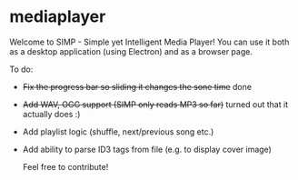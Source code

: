 # mediaplayer
Welcome to SIMP - Simple yet Intelligent Media Player!
You can use it both as a desktop application (using Electron) and as a browser page.

To do:

- ~~Fix the progress bar so sliding it changes the sone time~~ done

- ~~Add WAV, OGG support (SIMP only reads MP3 so far)~~ turned out that it actually does :)
- Add playlist logic (shuffle, next/previous song etc.)
- Add ability to parse ID3 tags from file (e.g. to display cover image)

  Feel free to contribute!
